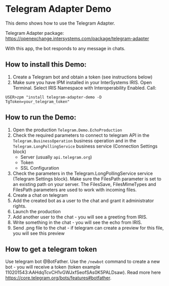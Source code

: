 # Telegram Adapter Demo

This demo shows how to use the Telegram Adapter.

Telegram Adapter package: https://openexchange.intersystems.com/package/telegram-adapter

With this app, the bot responds to any message in chats.

## How to install this Demo:

1. Create a Telegram bot and obtain a token (see instructions below)
2. Make sure you have IPM installed in your InterSystems IRIS.
Open Terminal. Select IRIS Namespace with Interoperability Enabled.
Call:
```
USER>zpm "install telegram-adapter-demo -D TgToken=your_telegram_token"
```

## How to run the Demo:

1. Open the production `Telegram.Demo.EchoProduction`
2. Check the required parameters to connect to telegram API in the `Telegram.BusinessOperation` business operation and in the `Telegram.LongPollingService` business service (Connection Settings block)
   * Server (usually `api.telegram.org`)
   * Token
   * SSL Configuration
3. Check the parameters in the Telegram.LongPollingService service (Telegram Settings block).
Make sure the FilesPath parameter is set to an existing path on your server.
The FilesSave, FilesMimeTypes and FilesPath parameters are used to work with incoming files.
4. Create a chat on telegram
5. Add the created bot as a user to the chat and grant it administrator rights.
6. Launch the production
7. Add another user to the chat - you will see a greeting from IRIS.
8. Write something in the chat - you will see the echo from IRIS.
9. Send .png file to the chat - if telegram can create a preview for this file, you will see this preview

## How to get a telegram token

Use telegram bot @BotFather. Use the `/newbot` command to create a new bot - you will receive a token (token example 110201543:AAHdqTcvCH1vGWJxfSeofSAs0K5PALDsaw). Read more here https://core.telegram.org/bots/features#botfather.

